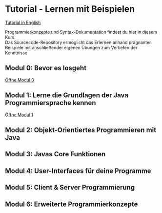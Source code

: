 # Tutorial - Lernen mit Beispielen
[Tutorial in English](README.md)

Programmierkonzepte und Syntax-Dokumentation findest du hier in diesem Kurs.  
Das Sourcecode-Repository ermöglicht das Erlernen anhand prägnanter Beispiele 
mit anschließender eigenen Übungen zum Vertiefen der Kenntnisse

## Modul 0: Bevor es losgeht
[Öffne Modul 0](Module0_de.md)

## Modul 1: Lerne die Grundlagen der Java Programmiersprache kennen
[Öffne Modul 1](Module1_de.md)

## Modul 2: Objekt-Orientiertes Programmieren mit Java

## Modul 3: Javas Core Funktionen

## Modul 4: User-Interfaces für deine Programme

## Modul 5: Client & Server Programmierung

## Modul 6: Erweiterte Programmierkonzepte

